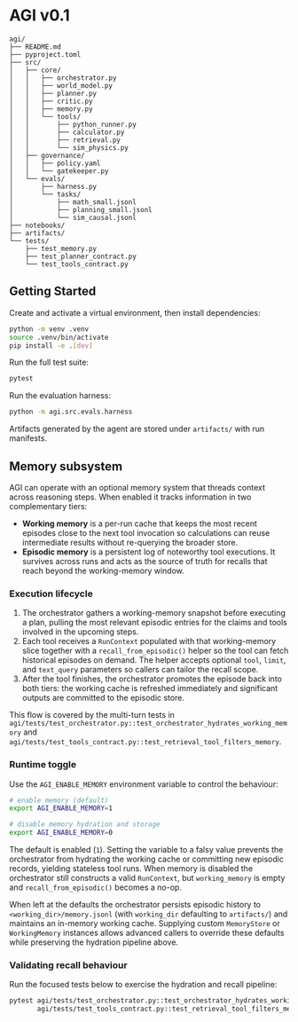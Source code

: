 # AGI v0.1

```
agi/
├── README.md
├── pyproject.toml
├── src/
│   ├── core/
│   │   ├── orchestrator.py
│   │   ├── world_model.py
│   │   ├── planner.py
│   │   ├── critic.py
│   │   ├── memory.py
│   │   └── tools/
│   │       ├── python_runner.py
│   │       ├── calculator.py
│   │       ├── retrieval.py
│   │       └── sim_physics.py
│   ├── governance/
│   │   ├── policy.yaml
│   │   └── gatekeeper.py
│   └── evals/
│       ├── harness.py
│       └── tasks/
│           ├── math_small.jsonl
│           ├── planning_small.jsonl
│           └── sim_causal.jsonl
├── notebooks/
├── artifacts/
└── tests/
    ├── test_memory.py
    ├── test_planner_contract.py
    └── test_tools_contract.py
```

## Getting Started

Create and activate a virtual environment, then install dependencies:

```bash
python -m venv .venv
source .venv/bin/activate
pip install -e .[dev]
```

Run the full test suite:

```bash
pytest
```

Run the evaluation harness:

```bash
python -m agi.src.evals.harness
```

Artifacts generated by the agent are stored under `artifacts/` with run manifests.

## Memory subsystem

AGI can operate with an optional memory system that threads context across
reasoning steps. When enabled it tracks information in two complementary tiers:

* **Working memory** is a per-run cache that keeps the most recent episodes
  close to the next tool invocation so calculations can reuse intermediate
  results without re-querying the broader store.
* **Episodic memory** is a persistent log of noteworthy tool executions. It
  survives across runs and acts as the source of truth for recalls that reach
  beyond the working-memory window.

### Execution lifecycle

1. The orchestrator gathers a working-memory snapshot before executing a plan,
   pulling the most relevant episodic entries for the claims and tools involved
   in the upcoming steps.
2. Each tool receives a `RunContext` populated with that working-memory slice
   together with a `recall_from_episodic()` helper so the tool can fetch
   historical episodes on demand. The helper accepts optional `tool`, `limit`,
   and `text_query` parameters so callers can tailor the recall scope.
3. After the tool finishes, the orchestrator promotes the episode back into
   both tiers: the working cache is refreshed immediately and significant
   outputs are committed to the episodic store.

This flow is covered by the multi-turn tests in
`agi/tests/test_orchestrator.py::test_orchestrator_hydrates_working_memory` and
`agi/tests/test_tools_contract.py::test_retrieval_tool_filters_memory`.

### Runtime toggle

Use the `AGI_ENABLE_MEMORY` environment variable to control the behaviour:

```bash
# enable memory (default)
export AGI_ENABLE_MEMORY=1

# disable memory hydration and storage
export AGI_ENABLE_MEMORY=0
```

The default is enabled (`1`). Setting the variable to a falsy value prevents the
orchestrator from hydrating the working cache or committing new episodic
records, yielding stateless tool runs. When memory is disabled the orchestrator
still constructs a valid `RunContext`, but `working_memory` is empty and
`recall_from_episodic()` becomes a no-op.

When left at the defaults the orchestrator persists episodic history to
`<working_dir>/memory.jsonl` (with `working_dir` defaulting to `artifacts/`) and
maintains an in-memory working cache. Supplying custom `MemoryStore` or
`WorkingMemory` instances allows advanced callers to override these defaults
while preserving the hydration pipeline above.

### Validating recall behaviour

Run the focused tests below to exercise the hydration and recall pipeline:

```bash
pytest agi/tests/test_orchestrator.py::test_orchestrator_hydrates_working_memory \
       agi/tests/test_tools_contract.py::test_retrieval_tool_filters_memory
```

